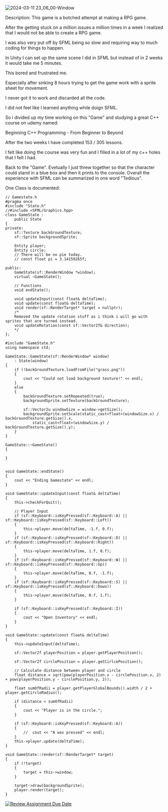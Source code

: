 
![2024-03-11 23_06_00-Window](https://github.com/forsbergsskola-se/gp23-203-opengl-game-djssfmlgameteam/assets/89846079/d814b8e1-9753-4984-9d9b-5f46b66987b1)

Description:
This game is a botched attempt at making a RPG game.

After the getting stuck on a million issues a million times in a week I realized that I would not be able to create a RPG game.

I was also very put off by SFML being so slow and requiring way to much coding for things to happen.

In Unity I can set up the same scene I did in SFML but instead of in 2 weeks it would take me 5 minutes.

This bored and frustrated me.

Especially after sinking 8 hours trying to get the game work with a sprite sheet for movement.

I never got it to work and discarded all the code.

I did not feel like I learned anything while doign SFML.

So i divided up my time working on this "Game" and studying a great C++ course on udemy named: 

Beginning C++ Programming - From Beginner to Beyond

After the two weeks I have completed 153 / 305 lessons.

I felt like doing the course was very fun and I filled in a lot of my c++ holes that I felt I had.

Back to the "Game".
Evetually I just threw together so that the character could stand in a blue box and then it prints to the console.
Overall the experience with SFML can be summarized in one word "Tedious".

One Class is documented:

```
// Gamestate.h
#pragma once
#include "State.h"
//#include <SFML/Graphics.hpp>
class GameState :
    public State
{
private:
    sf::Texture backGroundTexture;
    sf::Sprite backgroundSprite;

    Entity player;
    Entity circle;
    // There will be no pie today.
    // const float pi = 3.14159265f;

public:
    GameState(sf::RenderWindow *window);
    virtual ~GameState();

    // Functions
    void endState();

    void updateInput(const float& deltaTime);
    void update(const float& deltaTime);
    void render(sf::RenderTarget* target = nullptr);
    /*
    Removed the update rotation stuff as i think i will go with sprites that are turned instead.
    void updateRotation(const sf::Vector2f& direction);
    */
};

``` 

```
#include "GameState.h"
using namespace std;

GameState::GameState(sf::RenderWindow* window)
    : State(window)
{
    if (!backGroundTexture.loadFromFile("grass.png"))
    {
        cout << "Could not load background texture!" << endl;
    }
    else
    {
        backGroundTexture.setRepeated(true);
        backgroundSprite.setTexture(backGroundTexture);

        sf::Vector2u windowSize = window->getSize();
        backgroundSprite.setScale(static_cast<float>(windowSize.x) / backGroundTexture.getSize().x,
            static_cast<float>(windowSize.y) / backGroundTexture.getSize().y);
    }
}

GameState::~GameState()
{

}


void GameState::endState()
{
    cout << "Ending Gamestate" << endl;
}

void GameState::updateInput(const float& deltaTime)
{
    this->checkForQuit();

    // Player Input
    if (sf::Keyboard::isKeyPressed(sf::Keyboard::A) || sf::Keyboard::isKeyPressed(sf::Keyboard::Left))
    {
        this->player.move(deltaTime, -1.f, 0.f);
    }
    if (sf::Keyboard::isKeyPressed(sf::Keyboard::D) || sf::Keyboard::isKeyPressed(sf::Keyboard::Right))
    {
        this->player.move(deltaTime, 1.f, 0.f);
    }
    if (sf::Keyboard::isKeyPressed(sf::Keyboard::W) || sf::Keyboard::isKeyPressed(sf::Keyboard::Up))
    {
        this->player.move(deltaTime, 0.f, -1.f);
    }
    if (sf::Keyboard::isKeyPressed(sf::Keyboard::S) || sf::Keyboard::isKeyPressed(sf::Keyboard::Down))
    {
        this->player.move(deltaTime, 0.f, 1.f);
    }

    if (sf::Keyboard::isKeyPressed(sf::Keyboard::I))
    {
        cout << "Open Inventory" << endl;
    }
}

void GameState::update(const float& deltaTime)
{
    this->updateInput(deltaTime);

    sf::Vector2f playerPosition = player.getPlayerPosition();

    sf::Vector2f circlePosition = player.getCirlcePosition();

    // Calculate distance between player and circle
    float distance = sqrt(pow(playerPosition.x - circlePosition.x, 2) + pow(playerPosition.y - circlePosition.y, 2));

    float sumOfRadii = player.getPlayerGlobalBounds().width / 2 + player.getCircleRadius();

    if (distance < sumOfRadii)
    {
        cout << "Player is in the circle.";
    }

    if (sf::Keyboard::isKeyPressed(sf::Keyboard::A))
    {
        //	cout << "A was pressed" << endl;
    }
    this->player.update(deltaTime);
}

void GameState::render(sf::RenderTarget* target)
{
    if (!target)
    {
        target = this->window;
    }

    target->draw(backgroundSprite);
    player.render(target);
}
```



[![Review Assignment Due Date](https://classroom.github.com/assets/deadline-readme-button-24ddc0f5d75046c5622901739e7c5dd533143b0c8e959d652212380cedb1ea36.svg)](https://classroom.github.com/a/UqIUAt8b)



